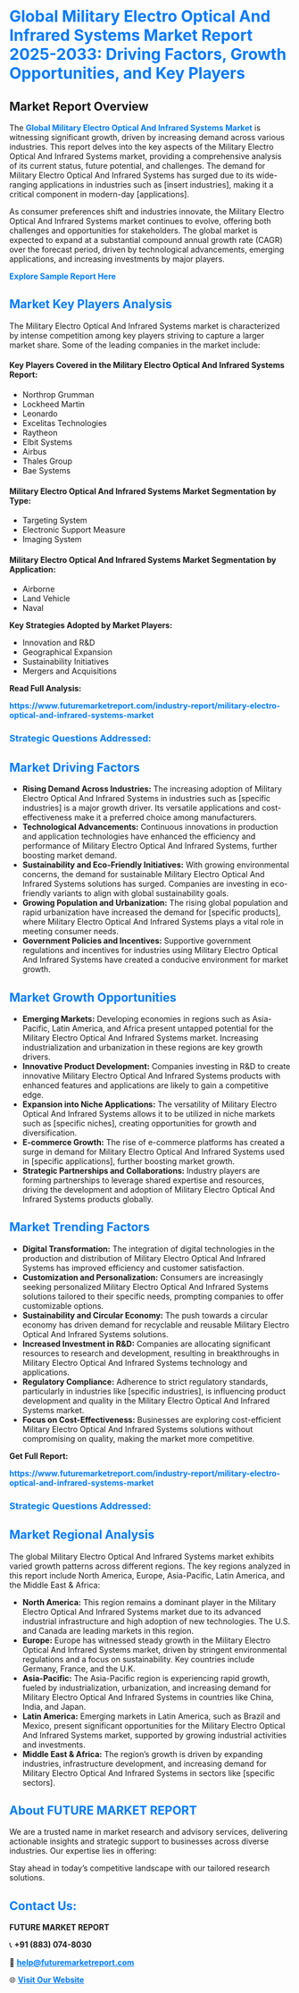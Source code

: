 <h1 style="color: #007BFF;">Global Military Electro Optical And Infrared Systems Market Report 2025-2033: Driving Factors, Growth Opportunities, and Key Players</h1>

<section id="overview">
<h2>Market Report Overview</h2>
<p>The <a href="https://www.futuremarketreport.com/industry-report/military-electro-optical-and-infrared-systems-market" style="color: #007BFF; text-decoration: none;"><strong>Global Military Electro Optical And Infrared Systems Market</strong></a> is witnessing significant growth, driven by increasing demand across various industries. This report delves into the key aspects of the Military Electro Optical And Infrared Systems market, providing a comprehensive analysis of its current status, future potential, and challenges. The demand for Military Electro Optical And Infrared Systems has surged due to its wide-ranging applications in industries such as [insert industries], making it a critical component in modern-day [applications].</p>
<p>As consumer preferences shift and industries innovate, the Military Electro Optical And Infrared Systems market continues to evolve, offering both challenges and opportunities for stakeholders. The global market is expected to expand at a substantial compound annual growth rate (CAGR) over the forecast period, driven by technological advancements, emerging applications, and increasing investments by major players.</p>
</section>

<section id="overview">
<p><a href="https://www.futuremarketreport.com/request-sample/reportId=63666" style="color: #007BFF; text-decoration: none;"><strong>Explore Sample Report Here</strong></a></p>
</section>

<section id="key-players">
<h2 style="color: #007BFF;">Market Key Players Analysis</h2>
<p>The Military Electro Optical And Infrared Systems market is characterized by intense competition among key players striving to capture a larger market share. Some of the leading companies in the market include:</p>
<h4>Key Players Covered in the Military Electro Optical And Infrared Systems Report:</h4>
<ul><li>Northrop Grumman</li><li>Lockheed Martin</li><li>Leonardo</li><li>Excelitas Technologies</li><li>Raytheon</li><li>Elbit Systems</li><li>Airbus</li><li>Thales Group</li><li>Bae Systems</li></ul>
<h4>Military Electro Optical And Infrared Systems Market Segmentation by Type:</h4>
<ul><li>Targeting System</li><li>Electronic Support Measure</li><li>Imaging System</li></ul>

<h4>Military Electro Optical And Infrared Systems Market Segmentation by Application:</h4>
<ul><li>Airborne</li><li>Land Vehicle</li><li>Naval</li></ul>
<p><strong>Key Strategies Adopted by Market Players:</strong></p>
<ul>
<li>Innovation and R&D</li>
<li>Geographical Expansion</li>
<li>Sustainability Initiatives</li>
<li>Mergers and Acquisitions</li>
</ul>
</section>

<section>
<p><strong>Read Full Analysis: </strong></p><a href="https://www.futuremarketreport.com/industry-report/military-electro-optical-and-infrared-systems-market" style="color: #007BFF; text-decoration: none;"><strong>https://www.futuremarketreport.com/industry-report/military-electro-optical-and-infrared-systems-market</strong></a>
<h3 style="color: #007BFF;">Strategic Questions Addressed:</h3>
</section>

<section id="driving-factors">
<h2 style="color: #007BFF;">Market Driving Factors</h2>
<ul>
<li><strong>Rising Demand Across Industries:</strong> The increasing adoption of Military Electro Optical And Infrared Systems in industries such as [specific industries] is a major growth driver. Its versatile applications and cost-effectiveness make it a preferred choice among manufacturers.</li>
<li><strong>Technological Advancements:</strong> Continuous innovations in production and application technologies have enhanced the efficiency and performance of Military Electro Optical And Infrared Systems, further boosting market demand.</li>
<li><strong>Sustainability and Eco-Friendly Initiatives:</strong> With growing environmental concerns, the demand for sustainable Military Electro Optical And Infrared Systems solutions has surged. Companies are investing in eco-friendly variants to align with global sustainability goals.</li>
<li><strong>Growing Population and Urbanization:</strong> The rising global population and rapid urbanization have increased the demand for [specific products], where Military Electro Optical And Infrared Systems plays a vital role in meeting consumer needs.</li>
<li><strong>Government Policies and Incentives:</strong> Supportive government regulations and incentives for industries using Military Electro Optical And Infrared Systems have created a conducive environment for market growth.</li>
</ul>
</section>

<section id="growth-opportunities">
<h2 style="color: #007BFF;">Market Growth Opportunities</h2>
<ul>
<li><strong>Emerging Markets:</strong> Developing economies in regions such as Asia-Pacific, Latin America, and Africa present untapped potential for the Military Electro Optical And Infrared Systems market. Increasing industrialization and urbanization in these regions are key growth drivers.</li>
<li><strong>Innovative Product Development:</strong> Companies investing in R&D to create innovative Military Electro Optical And Infrared Systems products with enhanced features and applications are likely to gain a competitive edge.</li>
<li><strong>Expansion into Niche Applications:</strong> The versatility of Military Electro Optical And Infrared Systems allows it to be utilized in niche markets such as [specific niches], creating opportunities for growth and diversification.</li>
<li><strong>E-commerce Growth:</strong> The rise of e-commerce platforms has created a surge in demand for Military Electro Optical And Infrared Systems used in [specific applications], further boosting market growth.</li>
<li><strong>Strategic Partnerships and Collaborations:</strong> Industry players are forming partnerships to leverage shared expertise and resources, driving the development and adoption of Military Electro Optical And Infrared Systems products globally.</li>
</ul>
</section>

<section id="trending-factors">
<h2 style="color: #007BFF;">Market Trending Factors</h2>
<ul>
<li><strong>Digital Transformation:</strong> The integration of digital technologies in the production and distribution of Military Electro Optical And Infrared Systems has improved efficiency and customer satisfaction.</li>
<li><strong>Customization and Personalization:</strong> Consumers are increasingly seeking personalized Military Electro Optical And Infrared Systems solutions tailored to their specific needs, prompting companies to offer customizable options.</li>
<li><strong>Sustainability and Circular Economy:</strong> The push towards a circular economy has driven demand for recyclable and reusable Military Electro Optical And Infrared Systems solutions.</li>
<li><strong>Increased Investment in R&D:</strong> Companies are allocating significant resources to research and development, resulting in breakthroughs in Military Electro Optical And Infrared Systems technology and applications.</li>
<li><strong>Regulatory Compliance:</strong> Adherence to strict regulatory standards, particularly in industries like [specific industries], is influencing product development and quality in the Military Electro Optical And Infrared Systems market.</li>
<li><strong>Focus on Cost-Effectiveness:</strong> Businesses are exploring cost-efficient Military Electro Optical And Infrared Systems solutions without compromising on quality, making the market more competitive.</li>
</ul>
</section>

<section>
<p><strong>Get Full Report: </strong></p><a href="https://www.futuremarketreport.com/industry-report/military-electro-optical-and-infrared-systems-market" style="color: #007BFF; text-decoration: none;"><strong>https://www.futuremarketreport.com/industry-report/military-electro-optical-and-infrared-systems-market</strong></a>
<h3 style="color: #007BFF;">Strategic Questions Addressed:</h3>
</section>


<section id="regional-analysis">
<h2 style="color: #007BFF;">Market Regional Analysis</h2>
<p>The global Military Electro Optical And Infrared Systems market exhibits varied growth patterns across different regions. The key regions analyzed in this report include North America, Europe, Asia-Pacific, Latin America, and the Middle East & Africa:</p>
<ul>
<li><strong>North America:</strong> This region remains a dominant player in the Military Electro Optical And Infrared Systems market due to its advanced industrial infrastructure and high adoption of new technologies. The U.S. and Canada are leading markets in this region.</li>
<li><strong>Europe:</strong> Europe has witnessed steady growth in the Military Electro Optical And Infrared Systems market, driven by stringent environmental regulations and a focus on sustainability. Key countries include Germany, France, and the U.K.</li>
<li><strong>Asia-Pacific:</strong> The Asia-Pacific region is experiencing rapid growth, fueled by industrialization, urbanization, and increasing demand for Military Electro Optical And Infrared Systems in countries like China, India, and Japan.</li>
<li><strong>Latin America:</strong> Emerging markets in Latin America, such as Brazil and Mexico, present significant opportunities for the Military Electro Optical And Infrared Systems market, supported by growing industrial activities and investments.</li>
<li><strong>Middle East & Africa:</strong> The region’s growth is driven by expanding industries, infrastructure development, and increasing demand for Military Electro Optical And Infrared Systems in sectors like [specific sectors].</li>
</ul>
</section>

<footer>
<h2 style="color: #007BFF;">About FUTURE MARKET REPORT</h2>
<p>We are a trusted name in market research and advisory services, delivering actionable insights and strategic support to businesses across diverse industries. Our expertise lies in offering:</p>

<p>Stay ahead in today’s competitive landscape with our tailored research solutions.</p>

<h2 style="color: #007BFF;">Contact Us:</h2>
<p><strong>FUTURE MARKET REPORT</strong></p>
<p>📞 <strong>+91 (883) 074-8030</strong></p>
<p>📧 <strong><a href="mailto:help@futuremarketreport.com" style="color: #007BFF;">help@futuremarketreport.com</a></strong></p>
<p>🌐 <strong><a href="https://www.futuremarketreport.com/" style="color: #007BFF;">Visit Our Website</a></strong></p>
</footer>